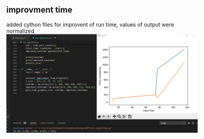 ## improvment time
added cython files for improvent of run time, values of output were normalized
<img src="https://github.com/gidon285/Ralgo/blob/main/HM7/plot.png"/>
